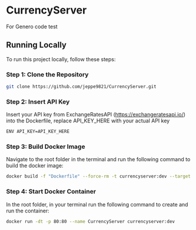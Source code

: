 # CurrencyServer

For Genero code test

## Running Locally

To run this project locally, follow these steps:

### Step 1: Clone the Repository

```bash
git clone https://github.com/jeppe9821/CurrencyServer.git
```

### Step 2: Insert API Key
Insert your API key from ExchangeRatesAPI (https://exchangeratesapi.io/) into the Dockerfile, replace API_KEY_HERE with your actual API key

```bash
ENV API_KEY=API_KEY_HERE
```

### Step 3: Build Docker Image
Navigate to the root folder in the terminal and run the following command to build the docker image:

```bash
docker build -f "Dockerfile" --force-rm -t currencyserver:dev --target base --build-arg "BUILD_CONFIGURATION=Debug" "."
```

### Step 4: Start Docker Container
In the root folder, in your terminal run the following command to create and run the container:

```bash
docker run -dt -p 80:80 --name CurrencyServer currencyserver:dev
```
